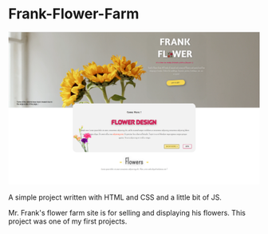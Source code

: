 # Frank-Flower-Farm

![Image](Frank-Flower-Farm.png "Frank's Flower Farm")

A simple project written with HTML and CSS and a little bit of JS.

Mr. Frank's flower farm site is for selling and displaying his flowers.
This project was one of my first projects.
